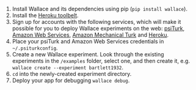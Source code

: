 1. Install Wallace and its dependencies using pip (`pip install wallace`).
2. Install the [Heroku toolbelt](https://toolbelt.heroku.com/).
3. Sign up for accounts with the following services, which will make it possible for you to deploy Wallace experiments on the web: [psiTurk](https://psiturk.org/register), [Amazon Web Services](http://aws.amazon.com/), [Amazon Mechanical Turk](https://requester.mturk.com/) and [Heroku](https://www.heroku.com/).
4. Place your psiTurk and Amazon Web Services credentials in `~/.psiturkconfig`. 
5. Create a new Wallace experiment. Look through the existing experiments in the `/examples` folder, select one, and then create it, e.g. `wallace create --experiment bartlett1932`.
6. `cd` into the newly-created experiment directory.
7. Deploy your app for debugging `wallace debug`.


